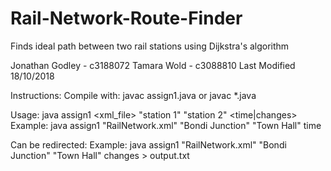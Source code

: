 # Rail-Network-Route-Finder
Finds ideal path between two rail stations using Dijkstra's algorithm

Jonathan Godley - c3188072
Tamara Wold - c3088810
Last Modified 18/10/2018

Instructions:
Compile with: javac assign1.java or javac *.java

Usage: java assign1 <xml_file> "station 1" "station 2" <time|changes>
Example: java assign1 "RailNetwork.xml" "Bondi Junction" "Town Hall" time

Can be redirected: 
Example: java assign1 "RailNetwork.xml" "Bondi Junction" "Town Hall" changes > output.txt
